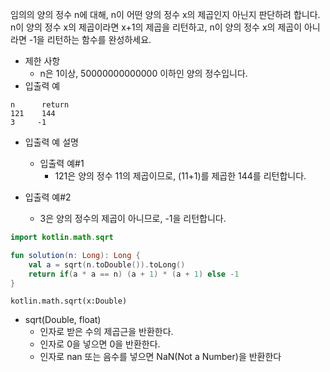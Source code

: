 임의의 양의 정수 n에 대해, n이 어떤 양의 정수 x의 제곱인지 아닌지 판단하려 합니다.   
n이 양의 정수 x의 제곱이라면 x+1의 제곱을 리턴하고, n이 양의 정수 x의 제곱이 아니라면 -1을 리턴하는 함수를 완성하세요.

+ 제한 사항
  + n은 1이상, 50000000000000 이하인 양의 정수입니다.
+ 입출력 예
```
n      return
121    144
3     -1
```
+ 입출력 예 설명
  + 입출력 예#1
    + 121은 양의 정수 11의 제곱이므로, (11+1)를 제곱한 144를 리턴합니다.

+ 입출력 예#2
  + 3은 양의 정수의 제곱이 아니므로, -1을 리턴합니다.
```kotlin
import kotlin.math.sqrt

fun solution(n: Long): Long {
    val a = sqrt(n.toDouble()).toLong()
    return if(a * a == n) (a + 1) * (a + 1) else -1
}
```
```
kotlin.math.sqrt(x:Double)
```
+ sqrt(Double, float)
  + 인자로 받은 수의 제곱근을 반환한다.
  + 인자로 0을 넣으면 0을 반환한다.
  + 인자로 nan 또는 음수를 넣으면 NaN(Not a Number)을 반환한다


















